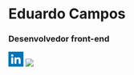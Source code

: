 <h1>Eduardo Campos</h1>
<h3>Desenvolvedor front-end</h3>
<a href="https://www.linkedin.com/in/eduardo-campos-3b5719236/"> <img src="https://github.com/Eduardocampos2001/Eduardocampos2001/blob/main/i490027.jpeg" width="30" heigt="30"></a>
<img src="https://github.com/Eduardocampos2001/Eduardocampos2001/blob/main/photo-1542831371-29b0f74f9713.avif" width="1000" heigt="1200">

